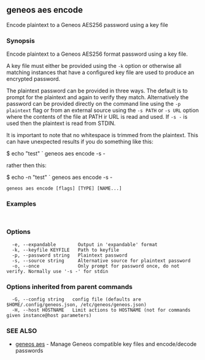 ## geneos aes encode

Encode plaintext to a Geneos AES256 password using a key file

### Synopsis


Encode plaintext to a Geneos AES256 format password using a key file.

A key file must either be provided using the `-k` option or otherwise all
matching instances that have a configured key file are used to produce an
encrypted password.

The plaintext password can be provided in three ways. The default is to
prompt for the plaintext and again to verify they match. Alternatively the
password can be provided directly on the command line using the `-p
plaintext` flag or from an external source using the `-s PATH` or `-s URL`
option where the contents of the file at PATH ir URL is read and used. If `-s
-` is used then the plaintext is read from STDIN.

It is important to note that no whitespace is trimmed from the
plaintext. This can have unexpected results if you do something like
this:

$ echo "test" ` geneos aes encode -s -

rather then this:

$ echo -n "test" ` geneos aes encode -s -
	

```
geneos aes encode [flags] [TYPE] [NAME...]
```

### Examples

```


```

### Options

```
  -e, --expandable        Output in 'expandable' format
  -k, --keyfile KEYFILE   Path to keyfile
  -p, --password string   Plaintext password
  -s, --source string     Alternative source for plaintext password
  -o, --once              Only prompt for password once, do not verify. Normally use '-s -' for stdin
```

### Options inherited from parent commands

```
  -G, --config string   config file (defaults are $HOME/.config/geneos.json, /etc/geneos/geneos.json)
  -H, --host HOSTNAME   Limit actions to HOSTNAME (not for commands given instance@host parameters)
```

### SEE ALSO

* [geneos aes](geneos_aes.md)	 - Manage Geneos compatible key files and encode/decode passwords

